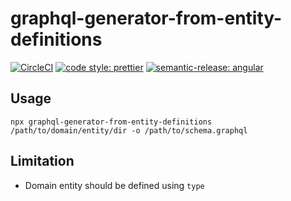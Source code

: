 # graphql-generator-from-entity-definitions

[![CircleCI](https://dl.circleci.com/status-badge/img/gh/HiromiShikata/graphql-generator-from-entity-definitions/tree/main.svg?style=svg)](https://dl.circleci.com/status-badge/redirect/gh/HiromiShikata/graphql-generator-from-entity-definitions/tree/main)
[![code style: prettier](https://img.shields.io/badge/code_style-prettier-ff69b4.svg?style=flat-square)](https://github.com/prettier/prettier)
[![semantic-release: angular](https://img.shields.io/badge/semantic--release-angular-e10079?logo=semantic-release)](https://github.com/semantic-release/semantic-release)

## Usage

```
npx graphql-generator-from-entity-definitions /path/to/domain/entity/dir -o /path/to/schema.graphql
```

## Limitation

- Domain entity should be defined using `type`
